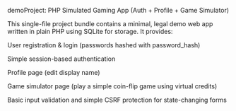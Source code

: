 demoProject: PHP Simulated Gaming App (Auth + Profile + Game Simulator)

This single-file project bundle contains a minimal, legal demo web app written in plain PHP using SQLite for storage. It provides:

User registration & login (passwords hashed with password_hash)

Simple session-based authentication

Profile page (edit display name)

Game simulator page (play a simple coin-flip game using virtual credits)

Basic input validation and simple CSRF protection for state-changing forms

